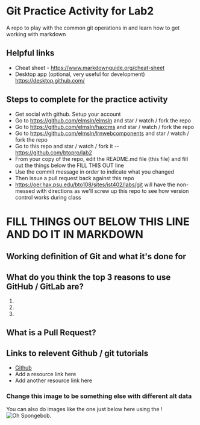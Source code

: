 # Git Practice Activity for Lab2
A repo to play with the common git operations in and learn how to get working with markdown
## Helpful links
- Cheat sheet - https://www.markdownguide.org/cheat-sheet
- Desktop app (optional, very useful for development) https://desktop.github.com/

## Steps to complete for the practice activity
- Get social with github. Setup your account
- Go to https://github.com/elmsln/elmsln and star / watch / fork the repo
- Go to https://github.com/elmsln/haxcms and star / watch / fork the repo
- Go to https://github.com/elmsln/lrnwebcomponents and star / watch / fork the repo
- Go to this repo and star / watch / fork it -- https://github.com/btopro/lab2
- From your copy of the repo, edit the README.md file (this file) and fill out the things below the FILL THIS OUT line
- Use the commit message in order to indicate what you changed
- Then issue a pull request back against this repo
- https://oer.hax.psu.edu/bto108/sites/ist402/labs/git will have the non-messed with directions as we'll screw up this repo to see how version control works during class

# FILL THINGS OUT BELOW THIS LINE AND DO IT IN MARKDOWN

## Working definition of Git and what it's done for

## What do you think the top 3 reasons to use GitHub / GitLab are?
1. 
2. 
3. 

## What is a Pull Request?

## Links to relevent Github / git tutorials
- [Github](https://github.com/)
- Add a resource link here
- Add another resource link here


### Change this image to be something else with different alt data
You can also do images like the one just below here using the !
![Oh Spongebob](https://media.giphy.com/media/3oEjI4sFlp73fvEYgw/giphy.gif).
